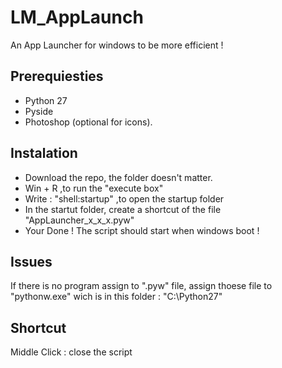 # LM_AppLaunch
An App Launcher for windows to be more efficient !

## Prerequiesties ## 
- Python 27
- Pyside
- Photoshop (optional for icons).

## Instalation ##
- Download the repo, the folder doesn't matter.
- Win + R ,to run the "execute box"
- Write : "shell:startup" ,to open the startup folder
- In the startut folder, create a shortcut of the file "AppLauncher_x_x_x.pyw"
- Your Done ! The script should start when windows boot !

## Issues ##
If there is no program assign to ".pyw" file, assign thoese file to "pythonw.exe" wich is in this folder : "C:\Python27\"

## Shortcut ##

Middle Click : close the script
